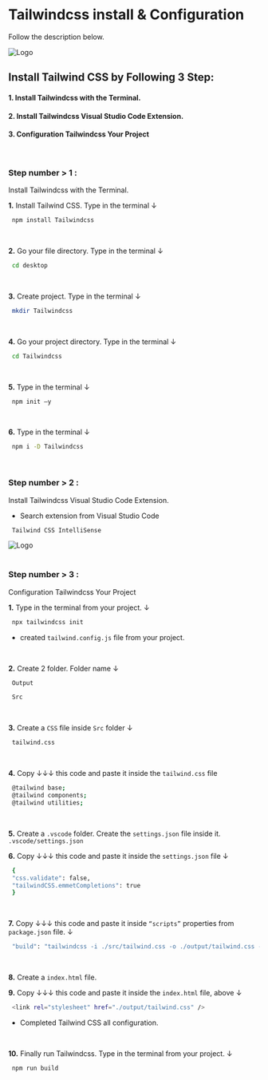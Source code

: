 # Tailwindcss install & Configuration
Follow the description below.

![Logo](https://github.com/kamrulislambappy/image/blob/main/tailwindcss%20install%20&%20configurations.png?raw=true)

## Install Tailwind CSS by Following 3 Step:

#### 1. Install Tailwindcss with the Terminal.
#### 2. Install Tailwindcss Visual Studio Code Extension.
#### 3. Configuration Tailwindcss Your Project

<br />

### Step number  > 1 :
Install Tailwindcss with the Terminal. 
<br />

**1.** Install Tailwind CSS. Type in the terminal ↓
```bash
 npm install Tailwindcss
```
<br />

**2.** Go your file directory. Type in the terminal ↓ 
```bash
 cd desktop
```
<br />

**3.** Create project. Type in the terminal ↓
```bash
 mkdir Tailwindcss
```
<br />

**4.** Go your project directory. Type in the terminal ↓ 
```bash
 cd Tailwindcss
```
<br />

**5.** Type in the terminal ↓
```bash
 npm init –y
```
<br />

**6.** Type in the terminal ↓
```bash
 npm i -D Tailwindcss
 ```
<br />

### Step number  > 2 :
Install Tailwindcss Visual Studio Code Extension. 
<br />

- Search extension from Visual Studio Code
```bash
 Tailwind CSS IntelliSense
```
![Logo](https://github.com/kamrulislambappy/image/blob/main/vs%20code%20tailwindcss%20extensions.png?raw=true)
<br /><br />

### Step number  > 3 :
Configuration Tailwindcss Your Project

**1.** Type in the terminal from your project. ↓
```bash
 npx tailwindcss init
```
- created `tailwind.config.js` file from your project. 
<br />

**2.** Create 2 folder. Folder name ↓
```bash
 Output
```
```bash
 Src
 ```
<br />
 
**3.** Create a `CSS` file inside `Src` folder ↓
```bash
 tailwind.css
```
<br />

**4.** Copy ↓↓↓ this code and paste it inside the `tailwind.css` file
```bash
 @tailwind base;
 @tailwind components;
 @tailwind utilities;
```
<br />

**5.** Create a `.vscode` folder. Create the `settings.json` file inside it. `.vscode/settings.json` 
<br />

**6.** Copy ↓↓↓ this code and paste it inside the `settings.json` file ↓
```bash
 {
 "css.validate": false,
 "tailwindCSS.emmetCompletions": true
 }
```
<br />

**7.** Copy ↓↓↓ this code and paste it inside `“scripts”` properties from `package.json` file. ↓
```bash
 "build": "tailwindcss -i ./src/tailwind.css -o ./output/tailwind.css -w",
```
<br />

**8.** Create a `index.html` file. 
<br />

**9.** Copy ↓↓↓ this code and paste it inside the `index.html` file, above ↓
```bash
 <link rel="stylesheet" href="./output/tailwind.css" />
```
- Completed Tailwind CSS all configuration.
<br />

**10.** Finally run Tailwindcss. Type in the terminal from your project.  ↓
```bash
 npm run build
```
